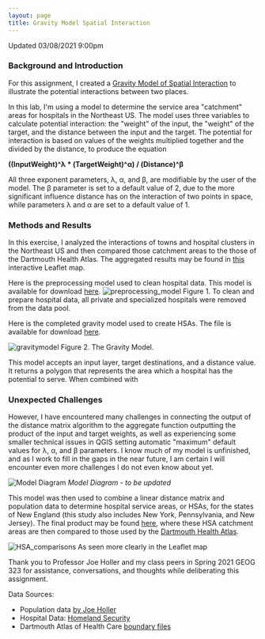 ```yaml
---
layout: page
title: Gravity Model Spatial Interaction
---
```


Updated 03/08/2021 9:00pm

### Background and Introduction

For this assignment, I created a [Gravity Model of Spatial Interaction](https://transportgeography.org/contents/methods/spatial-interactions-gravity-model/) to illustrate the potential interactions between two places.

In this lab, I'm using a model to determine the service area "catchment" areas for hospitals in the Northeast US. The model uses three variables to calculate potential interaction: the "weight" of the input, the "weight" of the target, and the distance between the input and the target. The potential for interaction is based on values of the weights multiplied together and the divided by the distance, to produce the equation

**((InputWeight)^λ * (TargetWeight)^α) / (Distance)^β**

All three exponent parameters, λ, α, and β, are modifiable by the user of the model. The β parameter is set to a default value of 2, due to the more significant influence distance has on the interaction of two points in space, while parameters λ and α are set to a default value of 1.

### Methods and Results

In this exercise, I analyzed the interactions of towns and hospital clusters in the Northeast US and then compared those catchment areas to the those of the Dartmouth Health Atlas. The aggregated results may be found in [this](file:///Users/nicholasnonnenmacher/Desktop/Nicholas'%20Documents/Middlebury%2020-21%20/Spring%202021/OpenSource%20GIS/nicknonnen.github.io/gravity/assets/qgis2web_2021_05_25-14_16_08_019603/index.html#6/42.585/-74.861) interactive Leaflet map.

Here is the preprocessing model used to clean hospital data. This model is available for download [here](hospital_preProcessing.model3).
![preprocessing_model](/assets/preprocessing_model.png)
Figure 1. To clean and prepare hospital data, all private and specialized hospitals were removed from the data pool.

Here is the completed gravity model used to create HSAs. The file is available for download [here](/assets/gravityModel.model3).

![gravitymodel](/assets/gravitymodel.png)
Figure 2. The Gravity Model.

This model accepts an input layer, target destinations, and a distance value. It returns a polygon that represents the area which a hospital has the potential to serve. When combined with 

### Unexpected Challenges

However, I have encountered many challenges in connecting the output of the distance matrix algorithm to the aggregate function outputting the product of the input and target weights, as well as experiencing some smaller technical issues in QGIS setting automatic "maximum" default values for λ, α, and β parameters. I know much of my model is unfinished, and as I work to fill in the gaps in the near future, I am certain I will encounter even more challenges I do not even know about yet.

![Model Diagram](/assets/model_diagram1.png)
*Model Diagram - to be updated*

This model was then used to combine a linear distance matrix and population data to determine hospital service areas, or HSAs, for the states of New England (this study also includes New York, Pennsylvania, and New Jersey). The final product may be found [here](file:///Users/nicholasnonnenmacher/Desktop/Nicholas'%20Documents/Middlebury%2020-21%20/Spring%202021/OpenSource%20GIS/nicknonnen.github.io/gravity/assets/qgis2web_2021_05_25-14_16_08_019603/index.html#6/42.585/-74.861), where these HSA catchment areas are then compared to those used by the [Dartmouth Health Atlas](https://data.dartmouthatlas.org/supplemental/#boundaries).


![HSA_comparisons](/assets/HSA_comparisons.png)
As seen more clearly in the Leaflet map


Thank you to Professor Joe Holler and my class peers in Spring 2021 GEOG 323 for assistance, conversations, and thoughts while deliberating this assignment.

Data Sources:
- Population data [by Joe Holler](/assets/netown.gpkg)
- Hospital Data: [Homeland Security](https://hifld-geoplatform.opendata.arcgis.com/datasets/6ac5e325468c4cb9b905f1728d6fbf0f_0)
- Dartmouth Atlas of Health Care [boundary files](https://atlasdata.dartmouth.edu/downloads/supplemental#boundaries)
